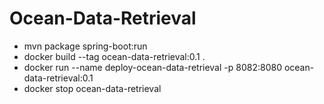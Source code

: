 # Ocean-Data-Retrieval

* mvn package spring-boot:run
* docker build --tag ocean-data-retrieval:0.1 .
* docker run  --name deploy-ocean-data-retrieval -p 8082:8080 ocean-data-retrieval:0.1
* docker stop ocean-data-retrieval